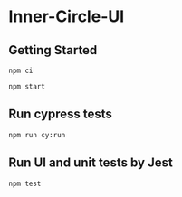 # Inner-Circle-UI

## Getting Started
```
npm ci

npm start
```

## Run cypress tests

```
npm run cy:run
```

## Run UI and unit tests by Jest

```
npm test
```